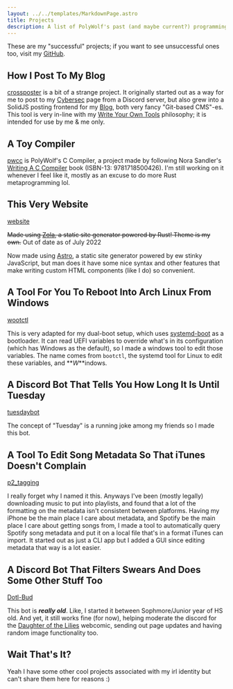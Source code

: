 ```yaml
---
layout: ../../templates/MarkdownPage.astro
title: Projects
description: A list of PolyWolf's past (and maybe current?) programming projects
---
```


These are my "successful" projects; if you want to see unsuccessful ones too, visit my [GitHub](https://github.com/p0lyw0lf).

## How I Post To My Blog

[crossposter](https://github.com/p0lyw0lf/crossposter) is a bit of a strange project. It originally started out as a way for me to post to my [Cybersec](/cybersec/) page from a Discord server, but also grew into a SolidJS posting frontend for my [Blog](/blog/), both very fancy "Git-based CMS"-es. This tool is very in-line with my [Write Your Own Tools](/blog/2024-09-28-write-your-own-tools/) philosophy; it is intended for use by me & me only.

## A Toy Compiler

[pwcc](https://github.com/p0lyw0lf/pwcc) is PolyWolf's C Compiler, a project made by following Nora Sandler's [Writing A C Compiler](https://nostarch.com/writing-c-compiler) book (ISBN-13: 9781718500426). I'm still working on it whenever I feel like it, mostly as an excuse to do more Rust metaprogramming lol.

## This Very Website

[website](https://github.com/p0lyw0lf/website)

~~Made using [Zola](https://www.getzola.org/), a static site generator powered by Rust! Theme is my own.~~ Out of date as of July 2022

Now made using [Astro](https://astro.build/), a static site generator powered by ew stinky JavaScript, but man does it have some nice syntax and other features that make writing custom HTML components (like I do) so convenient.

## A Tool For You To Reboot Into Arch Linux From Windows

[wootctl](https://github.com/p0lyw0lf/wootctl)

This is very adapted for my dual-boot setup, which uses [systemd-boot](https://wiki.archlinux.org/title/Systemd-boot) as a bootloader. It can read UEFI variables to override what's in its configuration (which has Windows as the default), so I made a windows tool to edit those variables. The name comes from `bootctl`, the systemd tool for Linux to edit these variables, and **_W_**indows.

## A Discord Bot That Tells You How Long It Is Until Tuesday

[tuesdaybot](https://github.com/p0lyw0lf/tuesdaybot)

The concept of "Tuesday" is a running joke among my friends so I made this bot.

## A Tool To Edit Song Metadata So That iTunes Doesn't Complain

[p2_tagging](https://github.com/p0lyw0lf/p2_tagging)

I really forget why I named it this. Anyways I've been (mostly legally) downloading music to put into playlists, and found that a lot of the formatting on the metadata isn't consistent between platforms. Having my iPhone be the main place I care about metadata, and Spotify be the main place I care about getting songs from, I made a tool to automatically query Spotify song metadata and put it on a local file that's in a format iTunes can import. It started out as just a CLI app but I added a GUI since editing metadata that way is a lot easier.

## A Discord Bot That Filters Swears And Does Some Other Stuff Too

[Dotl-Bud](https://github.com/p0lyw0lf/DotL-Bud)

This bot is **_really old_**. Like, I started it between Sophmore/Junior year of HS old. And yet, it still works fine (for now), helping moderate the discord for the [Daughter of the Lilies](https://www.daughterofthelilies.com/dotl/part-1-a-girl-with-no-face) webcomic, sending out page updates and having random image functionality too.

## Wait That's It?

Yeah I have some other cool projects associated with my irl identity but can't share them here for reasons :)
